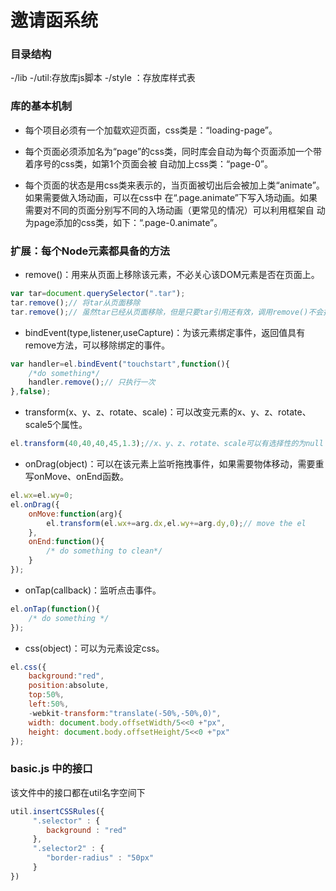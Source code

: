 # 邀请函系统

### 目录结构
-/lib
    -/util:存放库js脚本
    -/style ：存放库样式表
    
    
### 库的基本机制

* 每个项目必须有一个加载欢迎页面，css类是：“loading-page”。

* 每个页面必须添加名为“page”的css类，同时库会自动为每个页面添加一个带着序号的css类，如第1个页面会被
自动加上css类：“page-0”。

* 每个页面的状态是用css类来表示的，当页面被切出后会被加上类“animate”。如果需要做入场动画，可以在css中
在“.page.animate”下写入场动画。如果需要对不同的页面分别写不同的入场动画（更常见的情况）可以利用框架自
动为page添加的css类，如下：“.page-0.animate”。


### 扩展：每个Node元素都具备的方法

* remove()：用来从页面上移除该元素，不必关心该DOM元素是否在页面上。
```js
var tar=document.querySelector(".tar");
tar.remove();// 将tar从页面移除
tar.remove();// 虽然tar已经从页面移除，但是只要tar引用还有效，调用remove()不会报错，可以省去检查tar是否在页面中
```
* bindEvent(type,listener,useCapture)：为该元素绑定事件，返回值具有remove方法，可以移除绑定的事件。
```js
var handler=el.bindEvent("touchstart",function(){
    /*do something*/
    handler.remove();// 只执行一次
},false);
```
* transform(x、y、z、rotate、scale)：可以改变元素的x、y、z、rotate、scale5个属性。
```js
el.transform(40,40,40,45,1.3);//x、y、z、rotate、scale可以有选择性的为null
```
* onDrag(object)：可以在该元素上监听拖拽事件，如果需要物体移动，需要重写onMove、onEnd函数。
```js
el.wx=el.wy=0;
el.onDrag({
    onMove:function(arg){
        el.transform(el.wx+=arg.dx,el.wy+=arg.dy,0);// move the el
    },
    onEnd:function(){
        /* do something to clean*/
    }
});
```
* onTap(callback)：监听点击事件。
```js
el.onTap(function(){
    /* do something */
});
```
* css(object)：可以为元素设定css。
```js
el.css({
    background:"red",
    position:absolute,
    top:50%,
    left:50%,
    -webkit-transform:"translate(-50%,-50%,0)",
    width: document.body.offsetWidth/5<<0 +"px",
    height: document.body.offsetHeight/5<<0 +"px"
});
````


### basic.js 中的接口
该文件中的接口都在util名字空间下

```js
util.insertCSSRules({
     ".selector" : {
        background : "red"
     },
     ".selector2" : {
        "border-radius" : "50px"
     }
})
```



    